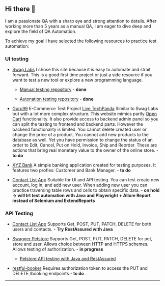 ## Hi there 👋

<!--
**mtsonkova/mtsonkova** is a ✨ _special_ ✨ repository because its `README.md` (this file) appears on your GitHub profile.

Here are some ideas to get you started:

- 🔭 I’m currently working on ...
- 🌱 I’m currently learning JavaScript, Type Script
- 👯 I’m looking to collaborate on ...
- 🤔 I’m looking for help with ...
- 💬 Ask me about manual testing, Postman, JavaScript, websites to practice test automation
- 📫 How to reach me: mtsonkova950@gmail.com
- 😄 Pronouns: ...
- ⚡ Fun fact: I used ChatGPT to generate example business requirements for my selected practice web sites.
-->

I am a passionate QA with a sharp eye and strong attention to details. After working more than 5 years as a manual QA, I am eager to dive deep and explore the field of QA Automation. 

To achieve my goal I have selected the following resources to practice test automation:
### UI testing
- [Swag Labs](https://www.saucedemo.com/)
I chose this site because it is easy to automate and strait forward. This is a good first time project or just a side resource if you want to test a new tool or explore a new programming language.

  - [Manual testing repository](https://github.com/mtsonkova/SwagLabs-Testing-Project/tree/main) - **done**

  - [Autonation testing repository](https://github.com/mtsonkova/SwagLabs-Testing-Project-Automation-with-Playwright) - **done**

- [Guru99](https://www.guru99.com/) E-Commerce Test Project [Live TechPanda](http://live.techpanda.org/)
Similar to Swag Labs but with a lot more complex structure. This website mimics partly [Open Cart](https://www.opencart.com/index.php?route=cms/demo) functionality. It also provide access to backend admin panel so you can split the testing to frontend and backend parts. However the backend functionality is limited. You cannot delete created user or change the price of a product. You cannot add new products to the database as well. Yet you have permission to change the status of an order to Edit, Cancel, Put on Hold, Invoice, Ship and Reorder. These are actions that bring real monetary value to the owner of the online store. - **to do**

- [XYZ Bank](https://www.globalsqa.com/angularJs-protractor/BankingProject/#/login)
A simple banking application created for testing purposes. It features two profles: Customer and Bank Manager. - **to do**

- [Contact List App](https://thinking-tester-contact-list.herokuapp.com/) 
Suitable for UI and API testing. You can test create new account, log in, and add new user. When adding new user you can practice traversing table rows and cells to obtain specific data. - **on hold -> will trt test automation with Java and Playwright + Allure Report instead of Selenium and ExtendReports**

### API Testing

- [Contact List App](https://thinking-tester-contact-list.herokuapp.com/)
Supports Get, POST, PUT, PATCH, DELETE for both users and contacts. - **Try RestAssured with Java**

- [Swagger Petstore](https://petstore.swagger.io/)
Supports Get, POST, PUT, PATCH, DELETE for pet, store and user. Allows choice between HTTP and HTTPS schemes. Allows testing of authorization. - **in progress**
  - [Petstore API testing with Java and RestAssured](https://github.com/mtsonkova/Petstore-RestAPITest-with-RestAssured)

- [restful-booker](https://restful-booker.herokuapp.com/apidoc/index.html)
Requires authorization token to access the PUT and DELETE /booking endpoints - **to do**

---

